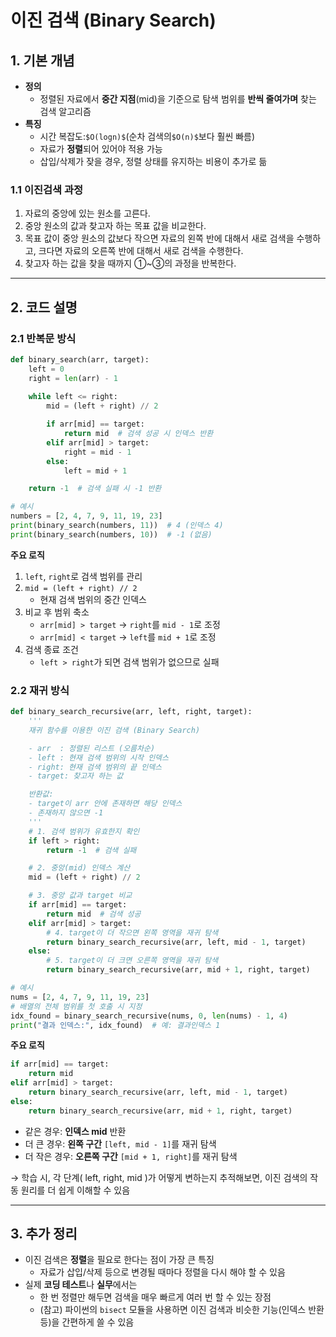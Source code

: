 # 이진 검색 (Binary Search)

## 1. 기본 개념

- **정의**
    - 정렬된 자료에서 **중간 지점**(mid)을 기준으로 탐색 범위를 **반씩 줄여가며** 찾는 검색 알고리즘
- **특징**
    - 시간 복잡도:`$O(log⁡n)$`(순차 검색의`$O(n)$`보다 훨씬 빠름)
    - 자료가 **정렬**되어 있어야 적용 가능
    - 삽입/삭제가 잦을 경우, 정렬 상태를 유지하는 비용이 추가로 듦

### 1.1 이진검색 과정

1. 자료의 중앙에 있는 원소를 고른다.
2. 중앙 원소의 값과 찾고자 하는 목표 값을 비교한다.
3. 목표 값이 중앙 원소의 값보다 
작으면 자료의 왼쪽 반에 대해서 새로 검색을 수행하고, 
크다면 자료의 오른쪽 반에 대해서 새로 검색을 수행한다.
4. 찾고자 하는 값을 찾을 때까지 ①~③의 과정을 반복한다.

---

## 2. 코드 설명

### 2.1 반복문 방식

```python
def binary_search(arr, target):
    left = 0
    right = len(arr) - 1
    
    while left <= right:
        mid = (left + right) // 2

        if arr[mid] == target:
            return mid  # 검색 성공 시 인덱스 반환
        elif arr[mid] > target:
            right = mid - 1
        else:
            left = mid + 1

    return -1  # 검색 실패 시 -1 반환

# 예시
numbers = [2, 4, 7, 9, 11, 19, 23]
print(binary_search(numbers, 11))  # 4 (인덱스 4)
print(binary_search(numbers, 10))  # -1 (없음)
```

**주요 로직**

1. `left`, `right`로 검색 범위를 관리
2. `mid = (left + right) // 2`
    - 현재 검색 범위의 중간 인덱스
3. 비교 후 범위 축소
    - `arr[mid] > target` → `right`를 `mid - 1`로 조정
    - `arr[mid] < target` → `left`를 `mid + 1`로 조정
4. 검색 종료 조건
    - `left > right`가 되면 검색 범위가 없으므로 실패

### 2.2 재귀 방식

```python
def binary_search_recursive(arr, left, right, target):
    '''
    재귀 함수를 이용한 이진 검색 (Binary Search)

    - arr  : 정렬된 리스트 (오름차순)
    - left : 현재 검색 범위의 시작 인덱스
    - right: 현재 검색 범위의 끝 인덱스
    - target: 찾고자 하는 값

    반환값:
    - target이 arr 안에 존재하면 해당 인덱스
    - 존재하지 않으면 -1
    '''
    # 1. 검색 범위가 유효한지 확인
    if left > right:
        return -1  # 검색 실패

    # 2. 중앙(mid) 인덱스 계산
    mid = (left + right) // 2

    # 3. 중앙 값과 target 비교
    if arr[mid] == target:
        return mid  # 검색 성공
    elif arr[mid] > target:
        # 4. target이 더 작으면 왼쪽 영역을 재귀 탐색
        return binary_search_recursive(arr, left, mid - 1, target)
    else:
        # 5. target이 더 크면 오른쪽 영역을 재귀 탐색
        return binary_search_recursive(arr, mid + 1, right, target)

# 예시
nums = [2, 4, 7, 9, 11, 19, 23]
# 배열의 전체 범위를 첫 호출 시 지정
idx_found = binary_search_recursive(nums, 0, len(nums) - 1, 4)
print("결과 인덱스:", idx_found)  # 예: 결과인덱스 1

```

**주요 로직**

```python
if arr[mid] == target:
    return mid
elif arr[mid] > target:
    return binary_search_recursive(arr, left, mid - 1, target)
else:
    return binary_search_recursive(arr, mid + 1, right, target)
```

- 같은 경우: **인덱스 mid** 반환
- 더 큰 경우: **왼쪽 구간** `[left, mid - 1]`를 재귀 탐색
- 더 작은 경우: **오른쪽 구간** `[mid + 1, right]`를 재귀 탐색

→ 학습 시, 각 단계( left, right, mid )가 어떻게 변하는지 추적해보면, 이진 검색의 작동 원리를 더 쉽게 이해할 수 있음

---

## 3. 추가 정리

- 이진 검색은 **정렬**을 필요로 한다는 점이 가장 큰 특징
    - 자료가 삽입/삭제 등으로 변경될 때마다 정렬을 다시 해야 할 수 있음
- 실제 **코딩 테스트**나 **실무**에서는
    - 한 번 정렬만 해두면 검색을 매우 빠르게 여러 번 할 수 있는 장점
    - (참고) 파이썬의 `bisect` 모듈을 사용하면 이진 검색과 비슷한 기능(인덱스 반환 등)을 간편하게 쓸 수 있음